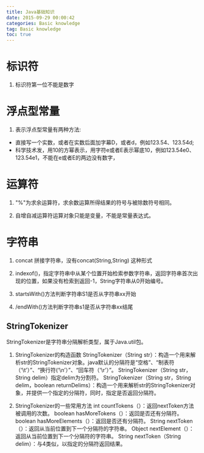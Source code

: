 ```yaml
---
title: Java基础知识
date: 2015-09-29 00:00:42   
categories: Basic knowledge   
tag: Basic knowledge
toc: true  
---
```


# 标识符

1. 标识符第一位不能是数字

# 浮点型常量

1. 表示浮点型常量有两种方法:
- 直接写一个实数，或者在实数后面加字幕D，或者d，例如123.54、123.54d;
- 科学技术发，用10的方幂表示，用字符e或者E表示幂底10，例如123.54e0、123.54e1，不能在e或者E的两边没有数字，

# 运算符

1. "%"为求余运算符，求余数运算所得结果的符号与被除数符号相同。

2. 自增自减运算符运算对象只能是变量，不能是常量表达式。

<!--more-->


# 字符串

1. concat 拼接字符串，没有concat(String,String) 这种形式

2. indexof()，指定字符串中从某个位置开始检索参数字符串，返回字符串首次出现的位置，如果没有检索到返回-1，String字符串从0开始编号。

3. startsWith()方法判断字符串S1是否从字符串xx开始

4. /endWith()方法判断字符串s1是否从字符串xx结尾

## StringTokenizer
StringTokenizer是字符串分隔解析类型，属于Java.util包。

1. StringTokenizer的构造函数
StringTokenizer（String str）：构造一个用来解析str的StringTokenizer对象。java默认的分隔符是“空格”、“制表符（‘\t’）”、“换行符(‘\n’）”、“回车符（‘\r’）”。
StringTokenizer（String str，String delim）指定delim为分割符。
StringTokenizer（String str，String delim，boolean returnDelims）：构造一个用来解析str的StringTokenizer对象，并提供一个指定的分隔符，同时，指定是否返回分隔符。

2. StringTokenizer的一些常用方法
int countTokens（）：返回nextToken方法被调用的次数。
boolean hasMoreTokens（）：返回是否还有分隔符。
boolean hasMoreElements（）：返回是否还有分隔符。
String nextToken（）：返回从当前位置到下一个分隔符的字符串。
Object nextElement（）：返回从当前位置到下一个分隔符的字符串。
String nextToken（String delim）：与4类似，以指定的分隔符返回结果。
